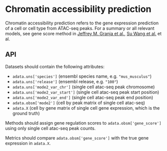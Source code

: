 # Chromatin accessibility prediction

Chromatin accessibility prediction refers to the gene expression prediction of a cell or
cell type from ATAC-seq peaks. For a summary or all relevant models, see gene score
method in [Jeffrey M. Granja et
al.](https://www.biorxiv.org/content/10.1101/2020.04.28.066498v1), [Su Wang et
al.](https://pubmed.ncbi.nlm.nih.gov/24263090/) et al.

## API

Datasets should contain the following attributes:

* `adata.uns['species']` (ensembl species name, e.g. `"mus_musculus"`)
* `adata.uns['release']` (ensembl release, e.g. `"100"`)
* `adata.uns['mode2_var_chr']` (single cell atac-seq peak chromosome)
* `adata.uns['mode2_var_start']` (single cell atac-seq peak start position)
* `adata.uns['mode2_var_end']` (single cell atac-seq peak end position)
* `adata.obsm['mode2']` (cell by peak matrix of single cell atac-seq)
* `adata.X` (cell by gene matrix of single cell gene expression, which is the ground
  truth)

Methods should assign gene regulation scores to `adata.obsm['gene_score']` using only
single cell atac-seq peak counts.

Metrics should compare `adata.obsm['gene_score']` with the true gene expression in
`adata.X`.
